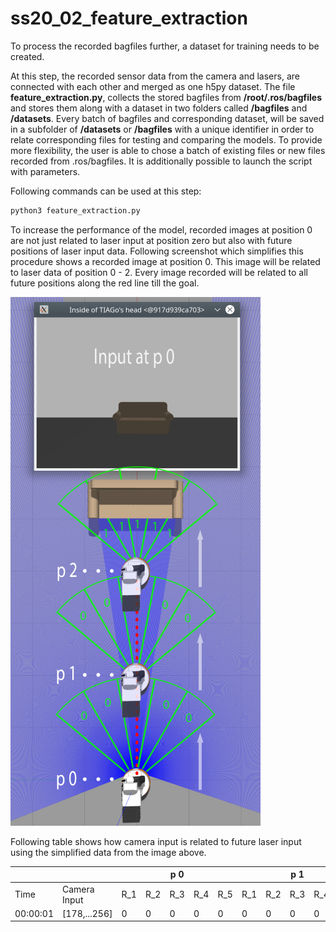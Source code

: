 # ss20_02_feature_extraction

To process the recorded bagfiles further, a dataset for training needs to be 
created. 

At this step, the recorded sensor data from the camera and lasers,
are connected with each other and merged as one h5py dataset. The file 
**feature_extraction.py**, collects the stored bagfiles from **/root/.ros/bagfiles**
and stores them along with a dataset in two folders called **/bagfiles**
and **/datasets**. Every batch of bagfiles and corresponding dataset, will be saved 
in a subfolder of **/datasets** or **/bagfiles** with a unique identifier in order
to relate corresponding files for testing and comparing the models. To provide
more flexibility, the user is able to chose a batch of existing files or new
files recorded from .ros/bagfiles. It is additionally possible to launch the
script with parameters.

Following commands can be used at this step:
```bash
python3 feature_extraction.py
```

To increase the performance of the model, recorded images at position 0 are not 
just related to laser input at position zero but also with future positions of
laser input data. Following screenshot which simplifies this procedure shows a 
recorded image at position 0. This image will be related to laser data of
position 0 - 2. Every image recorded will be related to all future positions
along the red line till the goal.

![Future Inputs](../../images/FeatureExtraction_5.png)

Following table shows how camera input is related to future laser input using
the simplified data from the image above.

<table class="tg">
<thead>
  <tr>
    <th class="tg-0pky"></th>
    <th class="tg-0pky"></th>
    <th class="tg-nlhk" colspan="5" style="text-align:center">p 0</th>
    <th class="tg-nlhk" colspan="5">p 1</th>
    <th class="tg-nlhk" colspan="5">p 2</th>
  </tr>
</thead>
<tbody>
  <tr>
    <td class="tg-fymr">Time</td>
    <td class="tg-fymr">Camera Input</td>
    <td class="tg-qlio">R_1</td>
    <td class="tg-qlio">R_2</td>
    <td class="tg-qlio">R_3</td>
    <td class="tg-qlio">R_4</td>
    <td class="tg-qlio">R_5</td>
    <td class="tg-iziz">R_1</td>
    <td class="tg-iziz">R_2</td>
    <td class="tg-iziz">R_3</td>
    <td class="tg-iziz">R_4</td>
    <td class="tg-iziz">R_5</td>
    <td class="tg-qlio">R_1</td>
    <td class="tg-qlio">R_2</td>
    <td class="tg-qlio">R_3</td>
    <td class="tg-qlio">R_4</td>
    <td class="tg-qlio">R_5</td>
  </tr>
  <tr>
    <td class="tg-0pky">00:00:01</td>
    <td class="tg-0pky">[178,...256]</td>
    <td class="tg-lg8x">0</td>
    <td class="tg-lg8x">0</td>
    <td class="tg-lg8x">0</td>
    <td class="tg-lg8x">0</td>
    <td class="tg-lg8x">0</td>
    <td class="tg-90ok">0</td>
    <td class="tg-90ok">0</td>
    <td class="tg-90ok">0</td>
    <td class="tg-90ok">0</td>
    <td class="tg-90ok">0</td>
    <td class="tg-lg8x">1</td>
    <td class="tg-lg8x">1</td>
    <td class="tg-lg8x">1</td>
    <td class="tg-lg8x">1</td>
    <td class="tg-lg8x">1</td>
  </tr>
</tbody>
</table>